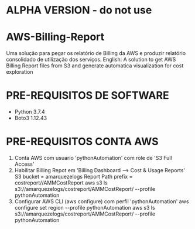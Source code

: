 # ALPHA VERSION - do not use

# AWS-Billing-Report
Uma solução para pegar os relatório de Billing da AWS e produzir relatório consolidado de utilização dos serviços. English: A solution to get AWS Billing Report files from S3 and generate automatica visualization for cost exploration

# PRE-REQUISITOS DE SOFTWARE
- Python 3.7.4
- Boto3 1.12.43

# PRE-REQUISITOS CONTA AWS
1) Conta AWS com usuario 'pythonAutomation' com role de 'S3 Full Access'
2) Habilitar Billing Repot em 'Billing Dashboard --> Cost & Usage Reports'
   S3 bucket          = amarquezelogs
   Report Path prefix = costreport//AMMCostReport
   aws s3 ls s3://amarquezelogs/costreport/AMMCostReport/ --profile pythonAutomation
3) Configurar AWS CLI (aws configure) com perfil 'pythonAutomation'
   aws configure set region <region> --profile pythonAutomation
   aws s3 ls s3://amarquezelogs/costreport/AMMCostReport/ --profile pythonAutomation
    
